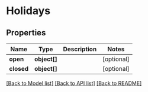 # Holidays

## Properties
Name | Type | Description | Notes
------------ | ------------- | ------------- | -------------
**open** | **object[]** |  | [optional] 
**closed** | **object[]** |  | [optional] 

[[Back to Model list]](../README.md#documentation-for-models) [[Back to API list]](../README.md#documentation-for-api-endpoints) [[Back to README]](../README.md)


